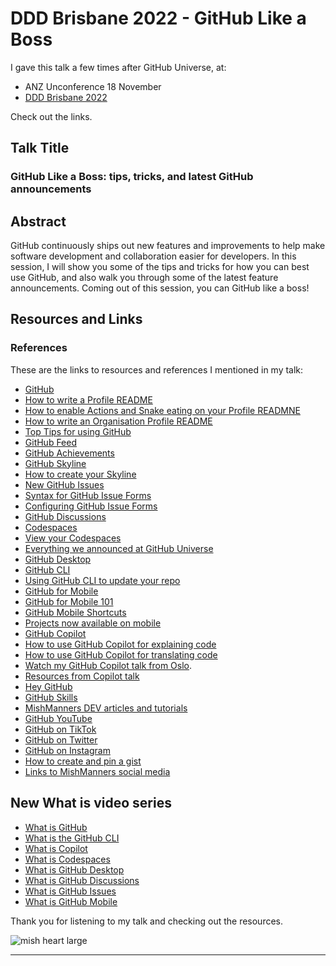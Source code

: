 # DDD Brisbane 2022 - GitHub Like a Boss

I gave this talk a few times after GitHub Universe, at:
- ANZ Unconference 18 November
- [DDD Brisbane 2022](https://www.dddbrisbane.com/agenda)

Check out the links.

## Talk Title

### GitHub Like a Boss: tips, tricks, and latest GitHub announcements

## Abstract

GitHub continuously ships out new features and improvements to help make software development and collaboration easier for developers. In this session, I will show you some of the tips and tricks for how you can best use GitHub, and also walk you through some of the latest feature announcements. Coming out of this session, you can GitHub like a boss!

## Resources and Links

### References

These are the links to resources and references I mentioned in my talk:

- [GitHub](https://github.com)
- [How to write a Profile README](https://dev.to/github/how-to-create-a-github-profile-readme-jha)
- [How to enable Actions and Snake eating on your Profile READMNE](https://dev.to/mishmanners/how-to-enable-github-actions-on-your-profile-readme-for-a-contribution-graph-4l66)
- [How to write an Organisation Profile README](https://dev.to/github/how-to-create-a-profile-readme-for-your-organisation-g2)
- [Top Tips for using GitHub](https://dev.to/mishmanners/top-tips-for-using-github-l4m)
- [GitHub Feed](https://github.blog/2022-03-22-improving-your-github-feed/)
- [GitHub Achievements](https://github.blog/2022-06-09-introducing-achievements-recognizing-the-many-stages-of-a-developers-coding-journey/)
- [GitHub Skyline](https://skyline.github.com/)
- [How to create your Skyline](https://dev.to/mishmanners/get-your-github-2021-year-of-contributions-in-3d-30pk)
- [New GitHub Issues](https://github.com/features/issues)
- [Syntax for GitHub Issue Forms](https://docs.github.com/en/communities/using-templates-to-encourage-useful-issues-and-pull-requests/syntax-for-issue-forms)
- [Configuring GitHub Issue Forms](https://docs.github.com/en/communities/using-templates-to-encourage-useful-issues-and-pull-requests/configuring-issue-templates-for-your-repository#creating-issue-forms)
- [GitHub Discussions](https://docs.github.com/en/discussions)
- [Codespaces](https://github.com/features/codespaces)
- [View your Codespaces](https://github.com/codespaces)
- [Everything we announced at GitHub Universe](https://github.blog/2022-11-09-everything-new-from-github-universe-2022/)
- [GitHub Desktop](https://github.com/mobile)
- [GitHub CLI](https://cli.github.com/)
- [Using GitHub CLI to update your repo](https://dev.to/mishmanners/using-the-github-cli-to-update-your-repo-2nnm)
- [GitHub for Mobile](https://mobile.github.com)
- [GitHub for Mobile 101](https://dev.to/github/did-you-know-github-has-a-mobile-app-1gie)
- [GitHub Mobile Shortcuts](https://dev.to/github/customise-github-mobile-to-work-better-for-you-shortcuts-and-more-5ck8)
- [Projects now available on mobile](https://github.blog/2022-10-11-on-the-go-with-github-projects-on-github-mobile-public-beta/)
- [GitHub Copilot](https://copilot.github.com/)
- [How to use GitHub Copilot for explaining code](https://dev.to/github/understand-your-code-using-github-copilot-5375)
- [How to use GitHub Copilot for translating code](https://dev.to/github/how-to-translate-code-into-other-languages-using-github-copilot-3n6f)
- [Watch my GitHub Copilot talk from Oslo](https://youtu.be/XX914bV5GmQ?t=20674).
- [Resources from Copilot talk](https://github.com/mishmanners/TalksandEvents/blob/main/Talks/GitHubCopilotNDCoslo2022.md)
- [Hey GitHub](https://githubnext.com/projects/hey-github/)
- [GitHub Skills](https://skills.github.com/)
- [MishManners DEV articles and tutorials](https://dev.to/mishmanners)
- [GitHub YouTube](https://youtube.com/c/github)
- [GitHub on TikTok](https://tiktok.com/github)
- [GitHub on Twitter](https://twitter.com/github)
- [GitHub on Instagram](https://instagram.com/github)
- [How to create and pin a gist](https://dev.to/mishmanners/how-to-create-and-pin-a-gist-on-github-16p0)
- [Links to MishManners social media](https://mishmanners.info)

## New What is video series

- [What is GitHub](https://youtu.be/pBy1zgt0XPc)
- [What is the GitHub CLI](https://youtu.be/uy_PEGgUF4U)
- [What is Copilot](https://youtu.be/IqXNhakuwVc)
- [What is Codespaces](https://youtu.be/sYJ3CHtT6WM)
- [What is GitHub Desktop](https://youtu.be/l7uo1d3R0Wo)
- [What is GitHub Discussions](https://youtu.be/bErGYN3Ljz8)
- [What is GitHub Issues](https://youtu.be/6HWw7rhwvtY)
- [What is GitHub Mobile](https://youtu.be/ObPdcm6jWoQ)

Thank you for listening to my talk and checking out the resources.

![mish heart large](https://user-images.githubusercontent.com/36594527/195619762-82827b2e-bfdd-49b6-b8df-5b9e15f4f044.png)
****

